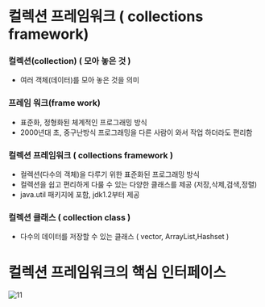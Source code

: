# 컬렉션 프레임워크 ( collections framework)

### 컬렉션(collection) ( 모아 놓은 것 )

- 여러 객체(데이터)를 모아 놓은 것을 의미

### 프레임 워크(frame work)

- 표준화, 정형화된 체계적인 프로그래밍 방식
- 2000년대 초, 중구난방식 프로그래밍을 다른 사람이 와서 작업 하더라도 편리함

### 컬렉션 프레임워크 ( collections framework )

- 컬렉션(다수의 객체)을 다루기 위한 표준화된 프로그래밍 방식
- 컬렉션을 쉽고 편리하게 다룰 수 있는 다양한 클래스를 제공 (저장,삭제,검색,정렬)
- java.util 패키지에 포함, jdk1.2부터 제공

### 컬렉션 클래스 ( collection class )

- 다수의 데이터를 저장할 수 있는 클래스 ( vector, ArrayList,Hashset )



# 컬렉션 프레임워크의 핵심 인터페이스

![11](https://user-images.githubusercontent.com/86362202/141705939-0d8bc175-61db-47ca-903f-d300452bcd69.png)

